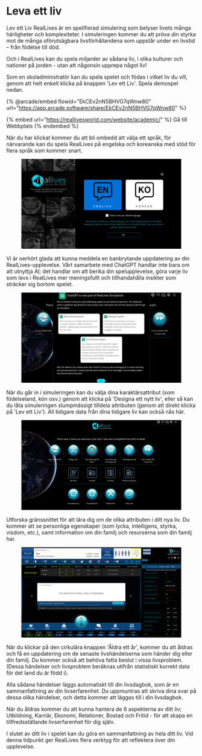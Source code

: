 # Leva ett liv

Lev ett Liv RealLives är en spelifierad simulering som belyser livets många härligheter och komplexiteter. I simuleringen kommer du att pröva din styrka mot de många oförutsägbara livsförhållandena som uppstår under en livstid – från födelse till död.

Och i RealLives kan du spela miljarder av sådana liv, i olika kulturer och nationer på jorden - utan att någonsin upprepa något liv!

Som en skoladministratör kan du spela spelet och födas i vilket liv du vill, genom att helt enkelt klicka på knappen 'Lev ett Liv'. Spela demospel nedan.

{% @arcade/embed flowid="EkCEv2nN5BHVG7qWnw80" url="https://app.arcade.software/share/EkCEv2nN5BHVG7qWnw80" %}

{% embed url="https://reallivesworld.com/website/academic/" %}
Gå till Webbplats
{% endembed %}

När du har klickat kommer du att bli ombedd att välja ett språk, för närvarande kan du spela RealLives på engelska och koreanska med stöd för flera språk som kommer snart.

<figure><img src=".gitbook/assets/Screenshot 2024-03-11 132854.png" alt=""><figcaption></figcaption></figure>

Vi är oerhört glada att kunna meddela en banbrytande uppdatering av din RealLives-upplevelse. Vårt samarbete med ChatGPT handlar inte bara om att utnyttja AI; det handlar om att berika din spelupplevelse, göra varje liv som levs i RealLives mer meningsfullt och tillhandahålla insikter som sträcker sig bortom spelet.

<figure><img src=".gitbook/assets/Screenshot 2024-03-11 132903.png" alt=""><figcaption></figcaption></figure>

När du går in i simuleringen kan du välja dina karaktärsattribut (som födelseland, kön osv.) genom att klicka på 'Designa ett nytt liv', eller så kan du låta simuleringen slumpmässigt tilldela attributen (genom att direkt klicka på 'Lev ett Liv'). All tidigare data från dina tidigare liv kan också nås här.

<figure><img src=".gitbook/assets/Screenshot 2024-03-11 132923.png" alt=""><figcaption></figcaption></figure>

Utforska gränssnittet för att lära dig om de olika attributen i ditt nya liv. Du kommer att se personliga egenskaper (som lycka, intelligens, styrka, visdom, etc.), samt information om din familj och resurserna som din familj har.

<figure><img src=".gitbook/assets/Screenshot 2024-03-11 133915.png" alt=""><figcaption></figcaption></figure>

När du klickar på den cirkulära knappen 'Åldra ett år', kommer du att åldras och få en uppdatering om de senaste livshändelserna som händer dig eller din familj. Du kommer också att behöva fatta beslut i vissa livsproblem. (Dessa händelser och livsproblem beräknas utifrån statistiskt korrekt data för det land du är född i).

Alla sådana händelser läggs automatiskt till din livsdagbok, som är en sammanfattning av din livserfarenhet. Du uppmuntras att skriva dina svar på dessa olika händelser, och detta kommer att läggas till i din livsdagbok.

När du åldras kommer du att kunna hantera de 6 aspekterna av ditt liv; Utbildning, Karriär, Ekonomi, Relationer, Bostad och Fritid - för att skapa en tillfredsställande livserfarenhet för dig själv.

I slutet av ditt liv i spelet kan du göra en sammanfattning av hela ditt liv. Vid denna tidpunkt ger RealLives flera verktyg för att reflektera över din upplevelse.

